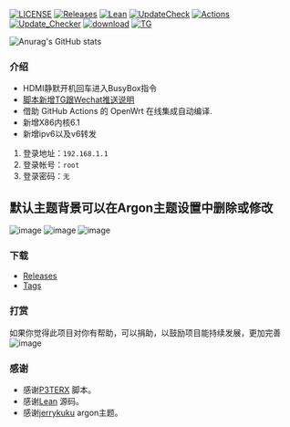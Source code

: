 [![LICENSE](https://img.shields.io/github/license/mashape/apistatus.svg?style=flat-square&label=LICENSE)](https://github.com/Jason6111/OpenWrt_Personal/blob/main/LICENSE)
[![Releases](https://img.shields.io/badge/support-X86-blue?style=flat&logo=rss)](https://github.com/Jason6111/OpenWrt_Personal/releases)
[![Lean](https://img.shields.io/badge/SourceCode-Lean-green?style=flat&logo=GitHub)](https://github.com/coolsnowwolf/lede)
[![UpdateCheck](https://img.shields.io/badge/Automatic-UpdateCheck-blueviolet?style=flat&logo=apacheflink)](https://github.com/Jason6111/OpenWrt_Personal/actions)
[![Actions](https://img.shields.io/badge/GithubAction-Actions-important?style=flat&logo=GitHubActions)](https://github.com/Jason6111/OpenWrt_Personal/actions)
[![Update_Checker](https://github.com/Jason6111/OpenWrt_Personal/actions/workflows/Update_Checker.yml/badge.svg)](https://github.com/Jason6111/OpenWrt_Personal/tags)
[![download](https://img.shields.io/github/downloads/Jason6111/OpenWrt_Personal/total)](https://github.com/Jason6111/OpenWrt_Personal/releases)
[![TG](https://img.shields.io/badge/Contact-telegram-blue)](https://t.me/jason61)  

![Anurag's GitHub stats](https://github-readme-stats.vercel.app/api?username=Jason6111&bg_color=30,e96443,904e95&title_color=fff&text_color=fff)

### 介绍 
- HDMI静默开机回车进入BusyBox指令
- [脚本新增TG跟Wechat推送说明](other/bot.md)
- 借助 GitHub Actions 的 OpenWrt 在线集成自动编译.
- 新增X86内核6.1
- 新增ipv6以及v6转发
1. 登录地址：`192.168.1.1`
2. 登录帐号：`root`
3. 登录密码：`无`  
## 默认主题背景可以在Argon主题设置中删除或修改
![image](other/ZT.jpg) 
![image](other/JM.jpg)
![image](other/function.png)
  
### 下载
- [Releases](https://github.com/Jason6111/OpenWrt_Personal/releases)
- [Tags](https://github.com/Jason6111/OpenWrt_Personal/tags)  

### 打赏 
如果你觉得此项目对你有帮助，可以捐助，以鼓励项目能持续发展，更加完善  
![image](other/ds.jpg)  

### 感谢
- 感谢[P3TERX](https://github.com/P3TERX/Actions-OpenWrt) 脚本。  
- 感谢[Lean](https://github.com/coolsnowwolf/lede) 源码。  
- 感谢[jerrykuku](https://github.com/jerrykuku) argon主题。 
